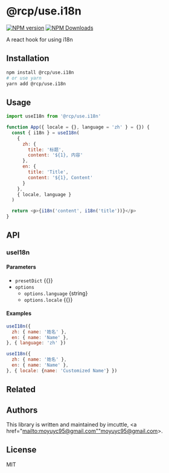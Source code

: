 # @rcp/use.i18n

[![NPM version](https://img.shields.io/npm/v/@rcp/use.i18n.svg?style=flat-square)](https://www.npmjs.com/package/@rcp/use.i18n)
[![NPM Downloads](https://img.shields.io/npm/dm/@rcp/use.i18n.svg?style=flat-square&maxAge=43200)](https://www.npmjs.com/package/@rcp/use.i18n)

A react hook for using i18n

## Installation

```bash
npm install @rcp/use.i18n
# or use yarn
yarn add @rcp/use.i18n
```

## Usage

```javascript
import useI18n from '@rcp/use.i18n'

function App({ locale = {}, language = 'zh' } = {}) {
  const { i18n } = useI18n(
    {
      zh: {
        title: '标题',
        content: '${1}, 内容'
      },
      en: {
        title: 'Title',
        content: '${1}, Content'
      }
    },
    { locale, language }
  )

  return <p>{i18n('content', i18n('title'))}</p>
}
```

## API

<!-- Generated by documentation.js. Update this documentation by updating the source code. -->

### useI18n

#### Parameters

-   `presetDict`  {{}}
-   `options`  
    -   `options.language`  {string}
    -   `options.locale`  {{}}

#### Examples

```javascript
useI18n({
  zh: { name: '姓名' },
  en: { name: 'Name' },
}, { language: 'zh' })
```

```javascript
useI18n({
  zh: { name: '姓名' },
  en: { name: 'Name' },
}, { locale: {name: 'Customized Name'} })
```

## Related

## Authors

This library is written and maintained by imcuttle, &lt;a href="<mailto:moyuyc95@gmail.com"">moyuyc95@gmail.com></a>.

## License

MIT
